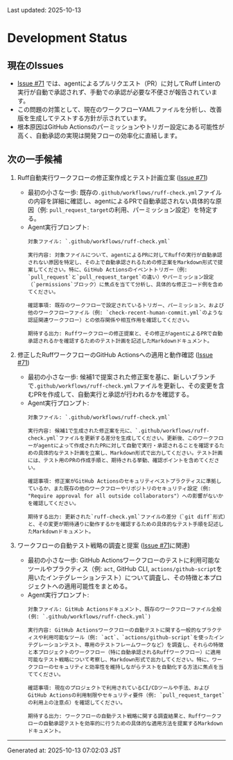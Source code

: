 Last updated: 2025-10-13

# Development Status

## 現在のIssues
- [Issue #71](../issue-notes/71.md) では、agentによるプルリクエスト（PR）に対してRuff Linterの実行が自動で承認されず、手動での承認が必要な不便さが報告されています。
- この問題の対策として、現在のワークフローYAMLファイルを分析し、改善版を生成してテストする方針が示されています。
- 根本原因はGitHub Actionsのパーミッションやトリガー設定にある可能性が高く、自動承認の実現は開発フローの効率化に直結します。

## 次の一手候補
1. Ruff自動実行ワークフローの修正案作成とテスト計画立案 ([Issue #71](../issue-notes/71.md))
   - 最初の小さな一歩: 既存の`.github/workflows/ruff-check.yml`ファイルの内容を詳細に確認し、agentによるPRで自動承認されない具体的な原因（例: `pull_request_target`の利用、パーミッション設定）を特定する。
   - Agent実行プロンプト:
     ```
     対象ファイル: `.github/workflows/ruff-check.yml`

     実行内容: 対象ファイルについて、agentによるPRに対してRuffの実行が自動承認されない原因を特定し、その上で自動承認されるための修正案をMarkdown形式で提案してください。特に、GitHub Actionsのイベントトリガー（例: `pull_request`と`pull_request_target`の違い）やパーミッション設定（`permissions`ブロック）に焦点を当てて分析し、具体的な修正コード例を含めてください。

     確認事項: 既存のワークフローで設定されているトリガー、パーミッション、および他のワークフローファイル（例: `check-recent-human-commit.yml`のような認証関連ワークフロー）との依存関係や相互作用を確認してください。

     期待する出力: Ruffワークフローの修正提案と、その修正がagentによるPRで自動承認されるかを確認するためのテスト計画を記述したMarkdownドキュメント。
     ```

2. 修正したRuffワークフローのGitHub Actionsへの適用と動作確認 ([Issue #71](../issue-notes/71.md))
   - 最初の小さな一歩: 候補1で提案された修正案を基に、新しいブランチで`.github/workflows/ruff-check.yml`ファイルを更新し、その変更を含むPRを作成して、自動実行と承認が行われるかを確認する。
   - Agent実行プロンプト:
     ```
     対象ファイル: `.github/workflows/ruff-check.yml`

     実行内容: 候補1で生成された修正案を元に、`.github/workflows/ruff-check.yml`ファイルを更新する差分を生成してください。更新後、このワークフローがagentによって作成されたPRに対して自動で実行・承認されることを確認するための具体的なテスト計画を立案し、Markdown形式で出力してください。テスト計画には、テスト用のPRの作成手順と、期待される挙動、確認ポイントを含めてください。

     確認事項: 修正案がGitHub Actionsのセキュリティベストプラクティスに準拠しているか、また既存の他のワークフローやリポジトリのセキュリティ設定（例: "Require approval for all outside collaborators"）への影響がないかを確認してください。

     期待する出力: 更新された`ruff-check.yml`ファイルの差分（`git diff`形式）と、その変更が期待通りに動作するかを確認するための具体的なテスト手順を記述したMarkdownドキュメント。
     ```

3. ワークフローの自動テスト戦略の調査と提案 ([Issue #71](../issue-notes/71.md)に関連)
   - 最初の小さな一歩: GitHub Actionsワークフローのテストに利用可能なツールやプラクティス（例: `act`, GitHub CLI, `actions/github-script`を用いたインテグレーションテスト）について調査し、その特徴と本プロジェクトへの適用可能性をまとめる。
   - Agent実行プロンプト:
     ```
     対象ファイル: GitHub Actionsドキュメント、既存のワークフローファイル全般 (例: `.github/workflows/ruff-check.yml`)

     実行内容: GitHub Actionsワークフローの自動テストに関する一般的なプラクティスや利用可能なツール（例: `act`、`actions/github-script`を使ったインテグレーションテスト、専用のテストフレームワークなど）を調査し、それらの特徴と本プロジェクトのワークフロー（特に自動承認されるRuffワークフロー）に適用可能なテスト戦略について考察し、Markdown形式で出力してください。特に、ワークフローのセキュリティと効率性を維持しながらテストを自動化する方法に焦点を当ててください。

     確認事項: 現在のプロジェクトで利用されているCI/CDツールや手法、およびGitHub Actionsの利用制限やセキュリティ要件（例: `pull_request_target`の利用上の注意点）を確認してください。

     期待する出力: ワークフローの自動テスト戦略に関する調査結果と、Ruffワークフローの自動承認テストを効率的に行うための具体的な適用方法を提案するMarkdownドキュメント。

---
Generated at: 2025-10-13 07:02:03 JST
